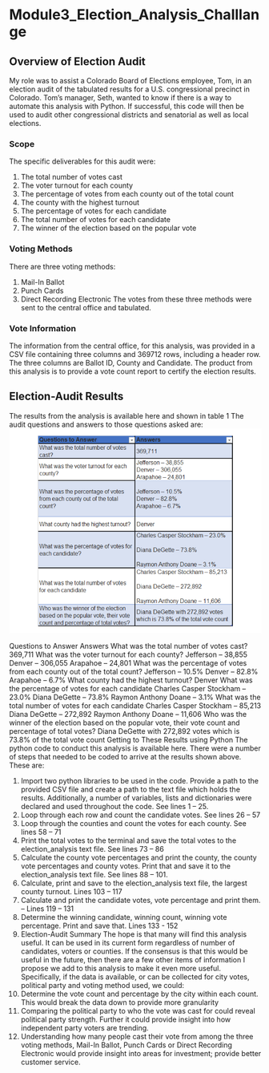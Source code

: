 # Module3_Election_Analysis_Challlange
## Overview of Election Audit
My role was to assist a Colorado Board of Elections employee, Tom, in an election audit of the tabulated results for a U.S. congressional precinct in Colorado. Tom’s manager, Seth, wanted to know if there is a way to automate this analysis with Python. If successful, this code will then be used to audit other congressional districts and senatorial as well as local elections.

### Scope
The specific deliverables for this audit were:
1.	The total number of votes cast
2.	The voter turnout for each county
3.	The percentage of votes from each county out of the total count
4.	The county with the highest turnout
5.	The percentage of votes for each candidate
6.	The total number of votes for each candidate
7.	The winner of the election based on the popular vote

### Voting Methods
There are three voting methods:
1.	Mail-In Ballot
2.	Punch Cards
3.	Direct Recording Electronic
The votes from these three methods were sent to the central office and tabulated.

### Vote Information
The information from the central office, for this analysis, was provided in a CSV file containing three columns and 369712 rows, including a header row. The three columns are Ballot ID, County and Candidate.
The product from this analysis is to provide a vote count report to certify the election results.

## Election-Audit Results
The results from the analysis is available here and shown in table 1
The audit questions and answers to those questions asked are:
![Results_Table.png](https://github.com/davidmcbee/Module3_Election_Analysis_Challlange/blob/master/Challenge_analysis/Results_table.png)


Questions to Answer	Answers
What was the total number of votes cast?	369,711
What was the voter turnout for each county?	Jefferson – 38,855
Denver – 306,055
Arapahoe – 24,801
What was the percentage of votes from each county out of the total count?	Jefferson – 10.5%
Denver – 82.8%
Arapahoe – 6.7%
What county had the highest turnout?	Denver
What was the percentage of votes for each candidate	Charles Casper Stockham – 23.0%
Diana DeGette – 73.8%
Raymon Anthony Doane – 3.1%
What was the total number of votes for each candidate	Charles Casper Stockham – 85,213
Diana DeGette – 272,892
Raymon Anthony Doane – 11,606
Who was the winner of the election based on the popular vote, their vote count and percentage of total votes?	Diana DeGette with 272,892 votes which is 73.8% of the total vote count
Getting to These Results using Python
The python code to conduct this analysis is available here.  There were a number of steps that needed to be coded to arrive at the results shown above. These are:
1.	Import two python libraries to be used in the code. Provide a path to the provided CSV file and create a path to the text file which holds the results. Additionally, a number of variables, lists and dictionaries were declared and used throughout the code. See lines 1 – 25.
2.	Loop through each row and count the candidate votes. See lines 26 – 57
3.	Loop through the counties and count the votes for each county. See lines 58 – 71
4.	Print the total votes to the terminal and save the total votes to the election_analysis text file. See lines 73 – 86
5.	Calculate the county vote percentages and print the county, the county vote percentages and county votes. Print that and save it to the  election_analysis text file. See lines 88 – 101.
6.	Calculate, print and save to the election_analysis text file, the largest county turnout. Lines 103 – 117
7.	Calculate and print the candidate votes, vote percentage and print them. – Lines 119 – 131
8.	Determine the winning candidate, winning count, winning vote percentage. Print and save that. Lines 133 - 152
9.	Election-Audit Summary
The hope is that many will find this analysis useful. It can be used in its current form regardless of number of candidates, voters or counties. If the consensus is that this would be useful in the future, then there are a few other items of information I propose we add to this analysis to make it even more useful.
Specifically, if the data is available, or can be collected for city votes, political party and voting method used, we could:
1.	Determine the vote count and percentage by the city within each count. This would break the data down to provide more granularity
2.	Comparing the political party to who the vote was cast for could reveal political party strength. Further it could provide insight into how independent party voters are trending.
3.	Understanding how many people cast their vote from among the three voting methods, Mail-In Ballot, Punch Cards or Direct Recording Electronic would provide insight into areas for investment; provide better customer service.
